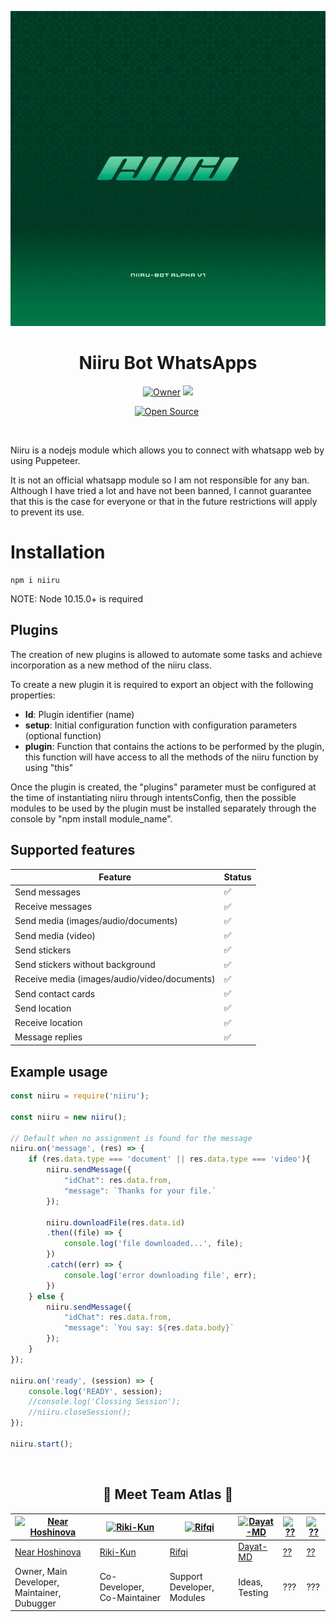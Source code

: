 <p align="center">
<a href="https://github.com/GarudaID/niiru-whatsapp-bot">
    <img src="https://raw.githubusercontent.com/GarudaID/niiru-whatsapp-bot/main/niiru-bot.jpg">
  </a>
	
<h1 align="center"> Niiru Bot WhatsApps
</h1>

<p align="center">
<a href="https://github.com/GarudaID"><img title="Owner" src="https://img.shields.io/badge/Owner-GarudaID-white.svg?style=for-the-badge&logo=github" width="170px"></a>

 <a href="https://github.com/GarudaID/niiru-whatsapp-bot/blob/main/LICENSE">
  
<img src='https://img.shields.io/github/license/GarudaID/niiru-whatsapp-bot?color=%231e81b0&style=for-the-badge' width="114px">

<p align="center">
<a href="https://github.com/FantoX001"><img title="Open Source" src="https://img.shields.io/badge/Open%20Source-YES-green.svg?style=for-the-badge" width="150px"></a>
<a href="https://github.com/FantoX001"><img title="" src="https://img.shields.io/badge/Maintained-YES-green.svg?style=for-the-badge" width="143px"></a>
</p>
<br>

Niiru is a nodejs module which allows you to connect with whatsapp web by using Puppeteer.

It is not an official whatsapp module so I am not responsible for any ban. Although I have tried a lot and have not been banned, I cannot guarantee that this is the case for everyone or that in the future restrictions will apply to prevent its use.

# Installation

    npm i niiru

NOTE: Node 10.15.0+ is required

## Plugins 

The creation of new plugins is allowed to automate some tasks and achieve incorporation as a new method of the niiru class.

To create a new plugin it is required to export an object with the following properties:

 - **Id**: Plugin identifier (name)
 - **setup**: Initial configuration function with configuration parameters (optional function)
 - **plugin**: Function that contains the actions to be performed by the plugin, this function will have access to all the methods of the niiru function by using "this"

Once the plugin is created, the "plugins" parameter must be configured at the time of instantiating niiru through intentsConfig, then the possible modules to be used by the plugin must be installed separately through the console by "npm install module_name".

## Supported features

| Feature  | Status |
| ------------- | ------------- |
| Send messages  | ✅  |
| Receive messages  | ✅  |
| Send media (images/audio/documents)  | ✅  |
| Send media (video)  | ✅  |
| Send stickers | ✅ |
| Send stickers without background | ✅ |
| Receive media (images/audio/video/documents)  | ✅  |
| Send contact cards | ✅ |
| Send location | ✅ |
| Receive location | ✅ | 
| Message replies | ✅ |

## Example usage

```js
const niiru = require('niiru');

const niiru = new niiru();

// Default when no assignment is found for the message
niiru.on('message', (res) => {
    if (res.data.type === 'document' || res.data.type === 'video'){
        niiru.sendMessage({
            "idChat": res.data.from,
            "message": `Thanks for your file.`
        });

        niiru.downloadFile(res.data.id)
        .then((file) => {
            console.log('file downloaded...', file);
        })
        .catch((err) => {
            console.log('error downloading file', err);
        })
    } else {
        niiru.sendMessage({
            "idChat": res.data.from,
            "message": `You say: ${res.data.body}`
        });
    }
});

niiru.on('ready', (session) => {
	console.log('READY', session);
    //console.log('Clossing Session');
    //niiru.closeSession();
});

niiru.start(); 
```
	
<br>
	 
<h2 align="center">🔰 Meet Team Atlas 🔰
</h2>

[![Near Hoshinova](https://avatars.githubusercontent.com/u/48685463?v=4)](https://github.com/GarudaID)  | [![Riki-Kun](https://pps.whatsapp.net/v/t61.24694-24/345567465_222096127226497_1286991600149582057_n.jpg?ccb=11-4&oh=01_AdSz1QP8AuwO32I4_hSBaeEk2onUgAntkdEzx5RZIcnTQw&oe=646EC576)](https://github.com/) | [![Rifqi](https://pps.whatsapp.net/v/t61.24694-24/345468021_581149814117174_2180721075700493191_n.jpg?ccb=11-4&oh=01_AdTWPS4VxMbb-dYeEMV1eBZUYDaku6jjFMDGDBneZMZc8w&oe=646F7453)](https://github.com/) | [![Dayat-MD](https://pps.whatsapp.net/v/t61.24694-24/312232660_560313218864801_8972370498920019313_n.jpg?ccb=11-4&oh=01_AdRo0VI6ufcmVu-pSM8rXZxryaeZovPPNuQ3gxy7w0nLdw&oe=6469793E)](https://github.com/) | [![??](https://st3.depositphotos.com/3581215/18899/v/600/depositphotos_188994514-stock-illustration-vector-illustration-male-silhouette-profile.jpg)](https://github.com/) | [![??](https://st3.depositphotos.com/3581215/18899/v/600/depositphotos_188994514-stock-illustration-vector-illustration-male-silhouette-profile.jpg)](https://github.com/)
----|----|----|----|----|----
[Near Hoshinova](https://github.com/GarudaID)  | [Riki-Kun](https://github.com/) | [Rifqi](https://github.com/pratyush4932) | [Dayat-MD](https://github.com/) | [??](https://github.com/) | [??](https://github.com/)
Owner, Main Developer, Maintainer, Dubugger  | Co-Developer, Co-Maintainer | Support Developer, Modules | Ideas, Testing | ??? | ???
